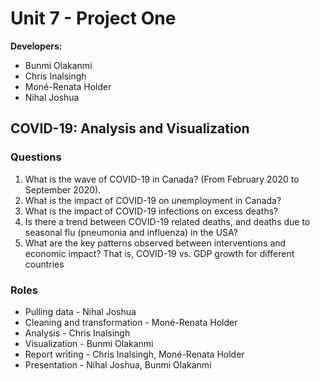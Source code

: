 # Unit 7 - Project One

**Developers:** 

* Bunmi Olakanmi
* Chris Inalsingh
* Moné-Renata Holder
* Nihal Joshua



## COVID-19: Analysis and Visualization


### Questions

1.	What is the wave of COVID-19 in Canada? (From February 2020 to September 2020).
2.	What is the impact of COVID-19 on unemployment in Canada?
3.	What is the impact of COVID-19 infections on excess deaths? 
4.	Is there a trend between COVID-19 related deaths, and deaths due to seasonal flu (pneumonia and influenza) in the USA?
5.	What are the key patterns observed between interventions and economic impact? That is, COVID-19 vs. GDP growth for different countries
	
### Roles

*	Pulling data - Nihal Joshua
*	Cleaning and transformation - Moné-Renata Holder
*	Analysis - Chris Inalsingh
*	Visualization - Bunmi Olakanmi
*	Report writing - Chris Inalsingh, Moné-Renata Holder
*	Presentation - Nihal Joshua, Bunmi Olakanmi
